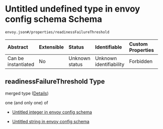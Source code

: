 # Untitled undefined type in envoy config schema Schema

```txt
envoy.json#/properties/readinessFailureThreshold
```



| Abstract            | Extensible | Status         | Identifiable            | Custom Properties | Additional Properties | Access Restrictions | Defined In                                               |
| :------------------ | :--------- | :------------- | :---------------------- | :---------------- | :-------------------- | :------------------ | :------------------------------------------------------- |
| Can be instantiated | No         | Unknown status | Unknown identifiability | Forbidden         | Allowed               | none                | [envoy.json\*](../out/envoy.json "open original schema") |

## readinessFailureThreshold Type

merged type ([Details](envoy-properties-readinessfailurethreshold.md))

one (and only one) of

* [Untitled integer in envoy config schema](envoy-properties-readinessfailurethreshold-oneof-0.md "check type definition")

* [Untitled string in envoy config schema](envoy-properties-readinessfailurethreshold-oneof-1.md "check type definition")
